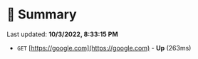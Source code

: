 # 📖 Summary
Last updated: **10/3/2022, 8:33:15 PM**

- `GET` [https://google.com](https://google.com) - **Up** (263ms)

